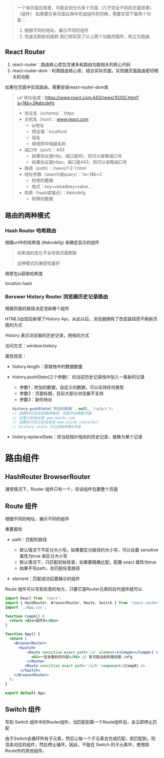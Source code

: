 > 一个单页面应用里，可能会划分为多个页面（几乎完全不同的页面效果）（组件）
> 如果要在单页面应用中完成组件的切换，需要实现下面两个功能：
>
> 1. 根据不同的地址，展示不同的组件
> 2. 完成无刷新的跳转
> 我们把实现了以上两个功能的插件，称之为路由



## React Router

1. react-router：路由核心库包含诸多和路由功能相关的核心代码
2. react-router-dom：利用路由核心库，结合实际页面，实现跟页面路由密切相关的功能

如果在页面中实现路由，需要安装react-router-dom库

> url 地址组成：https://www.react.com:443/news/10202.html?a=1&b=2#abcdefg
>
> + 协议名（schema）：https
> + 主机名（host）：www.react.com
>   + ip地址
>   + 预设值：localhost
>   + 域名
>   + 局域网中电脑名称
> + 端口号（port）：443
>   + 如果协议是http，端口是80，则可以省略端口号
>   + 如果协议是https，端口是443，则可以省略端口号
> + 路径（path）：/news/1-2-1.html
> + 地址参数（search或query）：?a=1&b=2
>   + 附带的数据
>   + 格式：key=value&key=value...
> + 哈希（hash或锚点）：#abcdefg
>   + 附带的数据

## 路由的两种模式
### Hash Router 哈希路由

根据url中的哈希值 (#abcdefg) 来确定显示的组件

> 哈希值的变化不会导致页面刷新
>
> 这种模式的兼容性最好

用原生js获取哈希值

location.hash

### Borswer History Router 浏览器历史记录路由

根据页面的路径决定渲染哪个组件

HTML5出现后新增了History Api，从此以后，浏览器拥有了改变路径而不刷新页面的方式

History 表示浏览器的历史记录，用栈的方式

访问方式：window.history

属性信息：

+ history.length：获取栈中的数据数量

+ history.pushState(三个参数)：向当前历史记录栈中加入一条新的记录

  + 参数1：附加的数据，自定义的数据，可以支持任何类型
  + 参数2：页面标题，目前大部分浏览器不支持
  + 参数3：新的地址

  ```js
  history.pushState('附加的数据', null, '/a/b/c');
  // 函数执行完后会跳转路径，但是不会刷新页面
  // 如果之前地址是 www.baidu.com
  // 函数执行完之后或变成 www.baidu.com/a/b/c
  // history.state 可以获取参数1的值
  ```

+ history.replaceState：将当前指针指向的历史记录，替换为某个记录



# 路由组件

## HashRouter BrowserRouter

通常情况下，Router 组件只有一个，将该组件包裹整个页面

## Route 组件

根据不同的地址，展示不同的组件

重要属性

+ path：匹配的路径
  + 默认情况下不区分大小写。如果要区分路径的大小写，可以设置 sensitive 属性为true 来区分大小写
  + 默认情况下，只匹配初始目录，如果要精确比配，配置 exact 属性为true
  + 如果不写path，会匹配任意路径

+ element：匹配成功后要展示的组件

Route 组件可以写到任意的地方，只要它是Router元素的后代组件就可以

```jsx
import React from 'react';
import { HashRouter, BrowserRouter, Route, Switch } from 'react-router-dom';
import './App.css';

function CompA() {
  return <div>组件A</div>
}

function App() {
  return (
    <BrowserRouter>
      <Switch>
          <Route sensitive exact path='/a' element={<CompA></CompA>} >
          	<h1>一定会看到的内容</h1> // 有可能当前的路径是 /efg
          </Route>
         <Route sensitive exact path='/a/b' component={CompB} />
       </Switch>
    </BrowserRouter>
  );
}

export default App;
```



## Switch 组件

写到 Switch 组件中的Router组件，当匹配到第一个Route组件后，会立即停止匹配

由于Switch会循环所有子元素，然后让每一个子元素去完成匹配，若匹配到，则渲染对应的组件，然后停止循环。因此，不能在 Switch 的子元素中，使用除Route外的其他组件。



